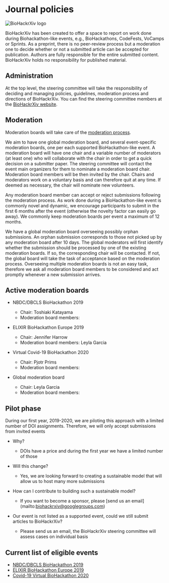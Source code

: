 # Journal policies
 
![BioHackrXiv logo](assets/logo/BioHackrXiv-logo-transparent-340x140.png)

BioHackrXiv has been created to offer a space to report on work done during Biohackathon-like events, e.g., BioHackathons, 
CodeFests, VoCamps or Sprints. As a preprint, there is no peer-review process but a moderation one to decide whether 
or not a submitted article can be accepted for publication. Authors are fully responsible for the entire submitted content.
BioHackrXiv holds no responsibility for published material.

## Administration

At the top level, the steering committee will take the responsibility of deciding and managing policies, guidelines, 
moderation process and directions of BioHackrXiv. You can find the steering committee members at the 
[BioHackrXiv website](https://biohackrxiv.org/).

## Moderation

Moderation boards will take care of the [moderation process](moderation_process).

We aim to have one global moderation board, and several event-specific moderation boards, one per each supported BioHackathon-like event. 
A moderation board will have one chair and a variable number of moderators (at least one) who will collaborate with the chair 
in order to get a quick decision on a submitter paper. The steering committee will contact the event main organizers for them 
to nominate a moderation board chair. Moderation board members will be then invited by the chair. 
Chairs and moderators work on a voluntary basis and can therefore quit at any time. If deemed as necessary, the chair 
will nominate new volunteers.

Any moderation board member can accept or reject submissions following the moderation process. As work done during a 
BioHackathon-like event is commonly novel and dynamic, we encourage participants to submit in the first 6 months after the event 
(otherwise the novelty factor can easily go away). We commonly keep moderation boards per event a maximum of 12 months.

We have a global moderation board overseeing possibly orphan submissions. An orphan submission corresponds to those not picked 
up by any moderation board after 10 days. The global moderators will first identify whether the submission should be processed 
by one of the existing moderation boards. If so, the corresponding chair will be contacted. If not, the global board will 
take the task of acceptance based on the moderation process. Overseeing multiple moderation boards is not an easy task, 
therefore we ask all moderation board members to be considered and act promptly whenever a new submission arrives.

## Active moderation boards

* NBDC/DBCLS BioHackathon 2019
  * Chair: Toshiaki Katayama
  * Moderation board members:

* ELIXIR BioHackathon Europe 2019
  * Chair: Jennifer Harrow
  * Moderation board members: Leyla Garcia

* Virtual Covid-19 BioHackathon 2020
  * Chair: Pjotr Prims
  * Moderation board members:

* Global moderation board
  * Chair: Leyla Garcia
  * Moderation board members: 

## Pilot phase

During our first year, 2019-2020, we are piloting this approach with a limited number of DOI assignments. 
Therefore, we will only accept submissions from invited events

* Why? 
  * DOIs have a price and during the first year we have a limited number of those

* Will this change? 
  * Yes, we are looking forward to creating a sustainable model that will allow us to host many more submissions

* How can I contribute to building such a sustainable model? 
  * If you want to become a sponsor, please [send us an email] (mailto:biohackrxiv@googlegroups.com)

* Our event is not listed as a supported event, could we still submit articles to BioHackrXiv? 
  * Please send us an email, the BioHackrXiv steering committee will assess cases on individual basis
  
## Current list of eligible events

* [NBDC/DBCLS BioHackathon 2019](http://2019.biohackathon.org/)
* [ELIXIR BioHackathon Europe 2019](https://2019.biohackathon-europe.org/)
* [Covid-19 Virtual BioHackathon 2020](https://github.com/virtual-biohackathons/covid-19-bh20)
